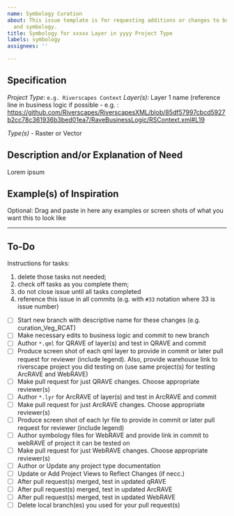 ```yaml
---
name: Symbology Curation
about: This issue template is for requesting additions or changes to business logic
  and symbology.
title: Symbology for xxxxx Layer in yyyy Project Type
labels: symbology
assignees: ''

---
```


## Specification
*Project Type*:  `e.g. Riverscapes Context` 
*Layer(s)*:
Layer 1 name  (reference line in business logic if possible - e.g. :
https://github.com/Riverscapes/RiverscapesXML/blob/85df57997cbcd5927b2cc78c361936b3bed01ea7/RaveBusinessLogic/RSContext.xml#L19

*Type(s)* - Raster or Vector

## Description and/or Explanation of Need
Lorem ipsum 

## Example(s) of Inspiration
Optional: Drag and paste in here any examples or screen shots of what you want this to look like 

-------
## To-Do 
Instructions for tasks:
1. delete those tasks not needed; 
2. check off tasks as you complete them; 
3. do not close issue until all tasks completed
4. reference this issue in all commits (e.g. with `#33` notation where 33 is issue number)

- [ ] Start new branch with descriptive name for these changes (e.g. curation_Veg_RCAT) 
- [ ] Make necessary edits to business logic and commit to new branch 
- [ ] Author `*.qml` for QRAVE of layer(s) and test in QRAVE and commit
- [  ] Produce screen shot of each qml layer to provide in commit or later pull request for reviewer (include legend). Also, provide warehouse link to riverscape project you did testing on (use same project(s) for testing ArcRAVE and WebRAVE)
- [ ] Make pull request for just QRAVE changes. Choose appropriate reviewer(s)
- [ ] Author `*.lyr` for ArcRAVE of layer(s) and test in ArcRAVE and commit  
- [ ] Make pull request for just ArcRAVE changes. Choose appropriate reviewer(s)
- [ ] Produce screen shot of each lyr file to provide in commit or later pull request for reviewer (include legend)
- [ ] Author symbology files for WebRAVE and provide link in commit to webRAVE of project it can be tested on
- [ ] Make pull request for just WebRAVE changes. Choose appropriate reviewer(s)
- [ ] Author or Update any project type documentation
- [ ] Update or Add Project Views to Reflect Changes (if necc.)
- [ ] After pull request(s) merged, test in updated qRAVE
- [ ] After pull request(s) merged, test in updated ArcRAVE
- [ ] After pull request(s) merged, test in updated WebRAVE
- [ ] Delete local branch(es) you used for your pull request(s)
